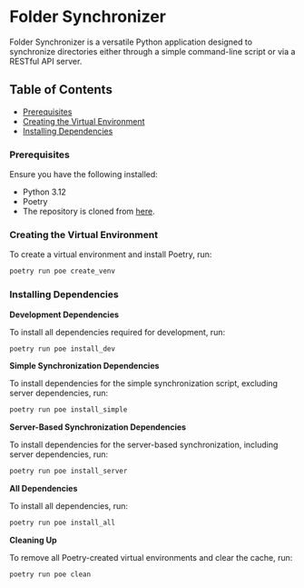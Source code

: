 # Folder Synchronizer

Folder Synchronizer is a versatile Python application designed to synchronize directories either through a simple command-line script or via a RESTful API server.

## Table of Contents

- [Prerequisites](#prerequisites)
- [Creating the Virtual Environment](#creating-the-virtual-environment)
- [Installing Dependencies](#installing-dependencies)

### Prerequisites

Ensure you have the following installed:

- Python 3.12
- Poetry
- The repository is cloned from [here](https://github.com/prablordeppey/folder-synchronizer).

### Creating the Virtual Environment

To create a virtual environment and install Poetry, run:

```sh
poetry run poe create_venv
```

### Installing Dependencies

**Development Dependencies**

To install all dependencies required for development, run:

```sh
poetry run poe install_dev
```

**Simple Synchronization Dependencies**

To install dependencies for the simple synchronization script, excluding server dependencies, run:

```sh
poetry run poe install_simple
```

**Server-Based Synchronization Dependencies**

To install dependencies for the server-based synchronization, including server dependencies, run:

```sh
poetry run poe install_server
```

**All Dependencies**

To install all dependencies, run:

```sh
poetry run poe install_all
```

**Cleaning Up**

To remove all Poetry-created virtual environments and clear the cache, run:

```sh
poetry run poe clean
```
